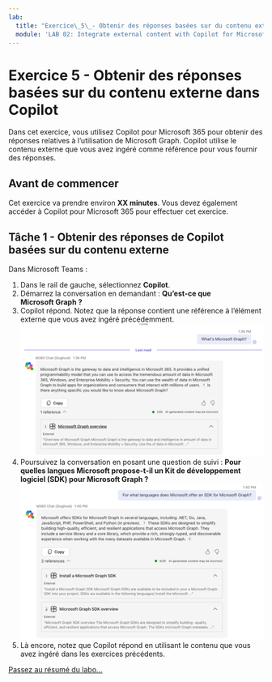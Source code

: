 ```yaml
---
lab:
  title: "Exercice\_5\_- Obtenir des réponses basées sur du contenu externe dans Copilot"
  module: 'LAB 02: Integrate external content with Copilot for Microsoft 365 using Microsoft Graph connectors built with .NET'
---
```


# Exercice 5 - Obtenir des réponses basées sur du contenu externe dans Copilot

Dans cet exercice, vous utilisez Copilot pour Microsoft 365 pour obtenir des réponses relatives à l’utilisation de Microsoft Graph. Copilot utilise le contenu externe que vous avez ingéré comme référence pour vous fournir des réponses.

## Avant de commencer

Cet exercice va prendre environ **XX minutes**. Vous devez également accéder à Copilot pour Microsoft 365 pour effectuer cet exercice.

## Tâche 1 - Obtenir des réponses de Copilot basées sur du contenu externe

Dans Microsoft Teams :

1. Dans le rail de gauche, sélectionnez **Copilot**.
1. Démarrez la conversation en demandant : **Qu’est-ce que Microsoft Graph ?**
1. Copilot répond. Notez que la réponse contient une référence à l’élément externe que vous avez ingéré précédemment.
   ![Capture d’écran de la première réponse de Copilot pour Microsoft 365 affichée dans une conversation dans Microsoft Teams.](../media/11-copilot-answer-1.png)
1. Poursuivez la conversation en posant une question de suivi : **Pour quelles langues Microsoft propose-t-il un Kit de développement logiciel (SDK) pour Microsoft Graph ?**
   ![Capture d’écran de la deuxième réponse de Copilot pour Microsoft 365 affichée dans une conversation dans Microsoft Teams.](../media/11-copilot-answer-2.png)
1. Là encore, notez que Copilot répond en utilisant le contenu que vous avez ingéré dans les exercices précédents.

[Passez au résumé du labo...](./7-summary.md)